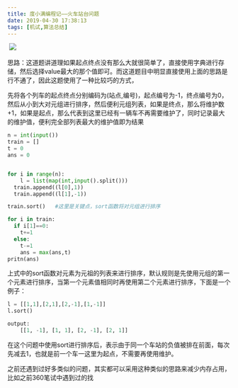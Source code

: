 ```yaml
---
title: 度小满编程记——火车站台问题
date: 2019-04-30 17:38:13
tags: [机试,算法总结]
---
```


​	![](https://github.com/AnchoretY/images/blob/master/blog/火车站台问题.png?raw=true)

​	思路：这道题讲道理如果起点终点没有那么大就很简单了，直接使用字典进行存储，然后选择value最大的那个值即可。而这道题目中明显直接使用上面的思路是行不通了，因此这题使用了一种比较巧的方式，

​	先将各个列车的起点终点分别编码为(站点,编号)，起点编号为-1，终点编号为0，然后从小到大对元组进行排序，然后便利元组列表，如果是终点，那么将维护数+1，如果是起点，那么代表到这里已经有一辆车不再需要维护了，同时记录最大的维护值，便利完全部列表最大的维护值即为结果



~~~python
n = int(input())
train = []
t = 0
ans = 0


for i in range(n):
	l = list(map(int,input().split()))
  train.append((l[0],1))
  train.append((l[1],-1))

train.sort()   #这里是关键点，sort函数将对元组进行排序

for i in train:
  if i[1]==0:
    t+=1
  else:
    t-=1
    ans = max(ans,t)
pritn(ans)
~~~



上式中的sort函数对元素为元祖的列表来进行排序，默认规则是先使用元组的第一个元素进行排序，当第一个元素值相同时再使用第二个元素进行排序，下面是一个例子：

~~~python
l = [[1,1],[2,1],[2,-1],[1,-1]]
l.sort()

output:
	[[1, -1], [1, 1], [2, -1], [2, 1]]
~~~

在这个问题中使用sort进行排序后，表示由于同一个车站的负值被排在前面，每次先减去1，也就是前一个车一这里为起点，不需要再使用维护。



之前还遇到过好多类似的问题，其实都可以采用这种类似的思路来减少内存占用，比如之前360笔试中遇到过的找